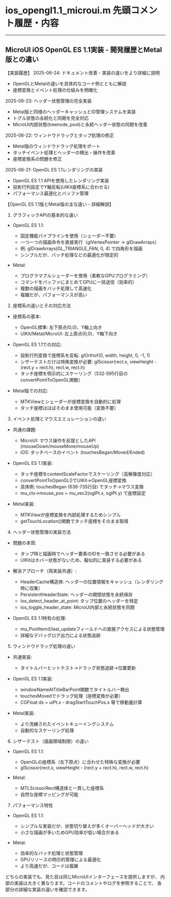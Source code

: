 # ios_opengl1.1_microui.m 先頭コメント履歴・内容

---

MicroUI iOS OpenGL ES 1.1実装 - 開発履歴とMetal版との違い
-------------------------------------------------------------

【実装履歴】
2025-06-24: ドキュメント改善 - 実装の違いをより詳細に説明
  - OpenGLとMetalの違いを具体的なコード例とともに解説
  - 座標変換とイベント処理の仕組みを明確化

2025-06-23: ヘッダー状態管理の完全実装
  - Metal版と同様のヘッダーキャッシュとID管理システムを実装
  - トグル状態の永続化と同期を完全対応
  - MicroUI内部状態(treenode_pool)と永続ヘッダー状態の同期を改善

2025-06-22: ウィンドウドラッグとタップ処理の修正
  - Metal版のウィンドウドラッグ処理をポート
  - タッチイベント処理とヘッダーの検出・操作を改善
  - 座標変換系の問題を修正

2025-06-21: OpenGL ES 1.1レンダリングの実装
  - OpenGL ES 1.1 APIを使用したレンダリング実装
  - 投影行列設定でY軸反転(UIKit座標系に合わせる)
  - パフォーマンス最適化とバッファ管理


【OpenGL ES 1.1版とMetal版の主な違い - 詳細解説】

1. グラフィックAPIの基本的な違い
  - OpenGL ES 1.1: 
    - 固定機能パイプラインを使用（シェーダー不要）
    - 一つ一つの描画命令を直接実行（glVertexPointer → glDrawArrays）
    - 例: glDrawArrays(GL_TRIANGLE_FAN, 0, 4) で四角形を描画
    - シンプルだが、バッチ処理などの最適化が限定的

  - Metal: 
    - プログラマブルシェーダーを使用（柔軟なGPUプログラミング）
    - コマンドをバッファにまとめてGPUに一括送信（効率的）
    - 複数の描画をバッチ処理して高速化
    - 複雑だが、パフォーマンスが高い

2. 座標系の違いとその対応方法
  - 座標系の基本:
    - OpenGL標準: 左下原点(0,0)、Y軸上向き
    - UIKit/Metal/MicroUI: 左上原点(0,0)、Y軸下向き

  - OpenGL ES 1.1での対応:
    - 投影行列変換で座標系を反転: glOrthof(0, width, height, 0, -1, 1)
    - シザーテストだけは特殊変換が必要: 
      glScissor(rect.x, viewHeight - (rect.y + rect.h), rect.w, rect.h)
    - タッチ座標を明示的にスケーリング（532-595行目のconvertPointToOpenGL関数）

  - Metal版での対応:
    - MTKViewとシェーダーが座標変換を自動的に処理
    - タッチ座標はほぼそのまま使用可能（変換不要）

3. イベント処理とマウスエミュレーションの違い
  - 共通の課題:
    - MicroUI: マウス操作を前提としたAPI (mouseDown/mouseMove/mouseUp)
    - iOS: タッチベースのイベント (touchesBegan/Moved/Ended)

  - OpenGL ES 1.1実装:
    - タッチ座標をcontentScaleFactorでスケーリング（高解像度対応）
    - convertPointToOpenGL()でUIKit→OpenGL座標変換
    - 具体例: touchesBegan (636-735行目) でタッチ→マウス変換
    - mu_ctx->mouse_pos = mu_vec2(oglPt.x, oglPt.y) で座標設定

  - Metal実装:
    - MTKViewが座標変換を内部処理するためシンプル
    - getTouchLocation()関数でタッチ座標をそのまま取得

4. ヘッダー状態管理の実装方法
  - 問題の本質:
    - タップ時と描画時でヘッダー要素のIDを一致させる必要がある
    - UIKitはホバー状態がないため、擬似的に実装する必要がある

  - 解決アプローチ（両実装共通）:
    - HeaderCache構造体: ヘッダーの位置情報をキャッシュ（レンダリング時に収集）
    - PersistentHeaderState: ヘッダーの開閉状態を永続保存
    - ios_detect_header_at_point: タップ位置のヘッダーを特定
    - ios_toggle_header_state: MicroUI内部と永続状態を同期

  - OpenGL ES 1.1特有の処理:
    - mu_PoolItemのlast_updateフィールドへの直接アクセスによる状態管理
    - 詳細なデバッグログ出力による状態追跡

5. ウィンドウドラッグ処理の違い
  - 共通実装:
    - タイトルバーヒットテスト→ドラッグ状態追跡→位置更新

  - OpenGL ES 1.1実装:
    - windowNameAtTitleBarPoint関数でタイトルバー検出
    - touchesMovedでドラッグ処理（座標変換が必要）
    - CGFloat dx = uiPt.x - dragStartTouchPos.x 等で移動量計算

  - Metal実装:
    - より洗練されたイベントキューイングシステム
    - 自動的なスケーリング処理

6. シザーテスト（描画領域制限）の違い
  - OpenGL ES 1.1:
    - OpenGLの座標系（左下原点）に合わせた特殊な変換が必要
    - glScissor(rect.x, viewHeight - (rect.y + rect.h), rect.w, rect.h)

  - Metal:
    - MTLScissorRect構造体と一貫した座標系
    - 自然な座標マッピングが可能

7. パフォーマンス特性
  - OpenGL ES 1.1:
    - シンプルな実装だが、状態切り替えが多くオーバーヘッドが大きい
    - 小さな描画が多いためGPU効率が低い場合がある

  - Metal:
    - 効率的なバッチ処理と状態管理
    - GPUリソースの明示的管理による最適化
    - より高速だが、コードは複雑

どちらの実装でも、見た目は同じMicroUIインターフェースを提供しますが、
内部の実装は大きく異なります。コードのコメントやログを参照することで、
各部分の詳細な実装の違いを確認できます。
